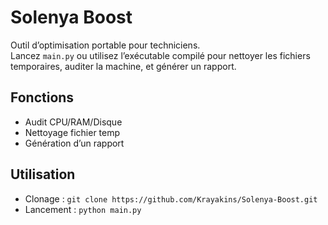 # Solenya Boost

Outil d’optimisation portable pour techniciens.  
Lancez `main.py` ou utilisez l’exécutable compilé pour nettoyer les fichiers temporaires, auditer la machine, et générer un rapport.

## Fonctions
- Audit CPU/RAM/Disque
- Nettoyage fichier temp
- Génération d’un rapport

## Utilisation
- Clonage : `git clone https://github.com/Krayakins/Solenya-Boost.git`
- Lancement : `python main.py`
